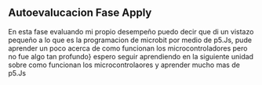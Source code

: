 ## Autoevalucacion Fase Apply
En esta fase evaluando mi propio desempeño puedo decir que di un vistazo pequeño a lo que es la programacion de microbit por medio de p5.Js, pude aprender un poco acerca de como funcionan los microcontroladores pero no fue algo tan profundo}
espero seguir aprendiendo en la siguiente unidad sobre como funcionan los microcontrolaores y aprender mucho mas de p5.Js
